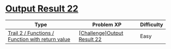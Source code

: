 # [Output Result 22](https://www.codetree.ai/trails/complete/curated-cards/challenge-reading-k201547)

|Type|Problem XP|Difficulty|
|---|---|---|
|[Trail 2 / Functions / Function with return value](https://www.codetree.ai/trail-info/novice-mid/)|[[Challenge]Output Result 22](https://www.codetree.ai/trails/complete/curated-cards/challenge-reading-k201547/)|Easy|

